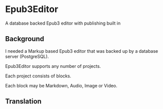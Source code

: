 # Epub3Editor

A database backed Epub3 editor with publishing built in

## Background

I needed a Markup based Epub3 editor that was backed up by a database server (PostgreSQL).

Epub3Editor supports any number of projects.

Each project consists of blocks.

Each block may be Markdown, Audio, Image or Video.

## Translation

